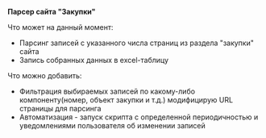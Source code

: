 **Парсер сайта "Закупки"**

Что может на данный момент:
* Парсинг записей с указанного числа страниц из раздела "закупки" сайта
* Запись собранных данных в excel-таблицу

Что можно добавить:
* Фильтрация выбираемых записей по какому-либо компоненту(номер, объект закупки и т.д.) модифицирую URL
  страницы для парсинга
* Автоматизация - запуск скрипта с определенной периодичностью и уведомлениями пользователя об изменении
записей
